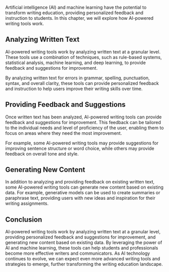 
Artificial intelligence (AI) and machine learning have the potential to transform writing education, providing personalized feedback and instruction to students. In this chapter, we will explore how AI-powered writing tools work.

Analyzing Written Text
----------------------

AI-powered writing tools work by analyzing written text at a granular level. These tools use a combination of techniques, such as rule-based systems, statistical analysis, machine learning, and deep learning, to provide feedback and suggestions for improvement.

By analyzing written text for errors in grammar, spelling, punctuation, syntax, and overall clarity, these tools can provide personalized feedback and instruction to help users improve their writing skills over time.

Providing Feedback and Suggestions
----------------------------------

Once written text has been analyzed, AI-powered writing tools can provide feedback and suggestions for improvement. This feedback can be tailored to the individual needs and level of proficiency of the user, enabling them to focus on areas where they need the most improvement.

For example, some AI-powered writing tools may provide suggestions for improving sentence structure or word choice, while others may provide feedback on overall tone and style.

Generating New Content
----------------------

In addition to analyzing and providing feedback on existing written text, some AI-powered writing tools can generate new content based on existing data. For example, generative models can be used to create summaries or paraphrase text, providing users with new ideas and inspiration for their writing assignments.

Conclusion
----------

AI-powered writing tools work by analyzing written text at a granular level, providing personalized feedback and suggestions for improvement, and generating new content based on existing data. By leveraging the power of AI and machine learning, these tools can help students and professionals become more effective writers and communicators. As AI technology continues to evolve, we can expect even more advanced writing tools and strategies to emerge, further transforming the writing education landscape.
